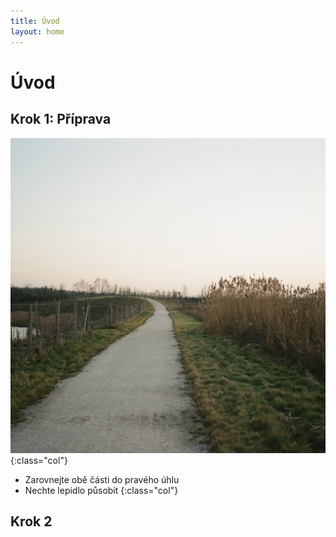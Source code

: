 ```yaml
---
title: Úvod
layout: home
---
```

# Úvod
## Krok 1: Příprava

![alt](000518670034.jpg){:class="col"}
- Zarovnejte obě části do pravého úhlu
- Nechte lepidlo působit
{:class="col"}

## Krok 2

